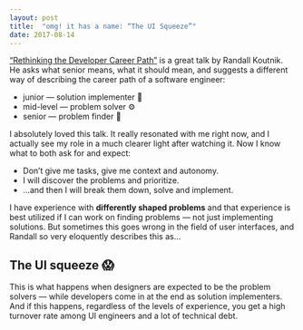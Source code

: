 ```yaml
---
layout: post
title:  "omg! it has a name: “The UI Squeeze”"
date: 2017-08-14
---
```


[“Rethinking the Developer Career Path”](https://www.youtube.com/watch?v=yIPbE7BssOs) is a great talk by Randall Koutnik. He asks what senior means, what it should mean, and suggests a different way of describing the career path of a software engineer:

* junior — solution implementer 🔨
* mid-level — problem solver ⚙️
* senior — problem finder 🔎

I absolutely loved this talk. It really resonated with me right now, and I actually see my role in a much clearer light after watching it. Now I know what to both ask for and expect:

* Don’t give me tasks, give me context and autonomy.
* I will discover the problems and prioritize.
* …and then I will break them down, solve and implement.

I have experience with **differently shaped problems** and that experience is best utilized if I can work on finding problems — not just implementing solutions. But sometimes this goes wrong in the field of user interfaces, and Randall so very eloquently describes this as…

## The UI squeeze 😱

This is what happens when designers are expected to be the problem solvers — while developers come in at the end as solution implementers. And if this happens, regardless of the levels of experience, you get a high turnover rate among UI engineers and a lot of technical debt.
